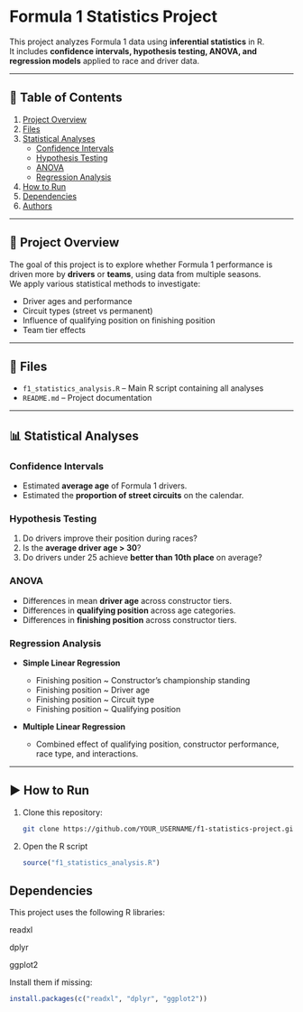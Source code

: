 # Formula 1 Statistics Project

This project analyzes Formula 1 data using **inferential statistics** in R.  
It includes **confidence intervals, hypothesis testing, ANOVA, and regression models** applied to race and driver data.

---

## 📑 Table of Contents
1. [Project Overview](#project-overview)  
2. [Files](#files)  
3. [Statistical Analyses](#statistical-analyses)  
   - [Confidence Intervals](#confidence-intervals)  
   - [Hypothesis Testing](#hypothesis-testing)  
   - [ANOVA](#anova)  
   - [Regression Analysis](#regression-analysis)  
4. [How to Run](#how-to-run)  
5. [Dependencies](#dependencies)  
6. [Authors](#authors)

---

## 🔎 Project Overview
The goal of this project is to explore whether Formula 1 performance is driven more by **drivers** or **teams**, using data from multiple seasons.  
We apply various statistical methods to investigate:
- Driver ages and performance  
- Circuit types (street vs permanent)  
- Influence of qualifying position on finishing position  
- Team tier effects  

---

## 📂 Files
- `f1_statistics_analysis.R` – Main R script containing all analyses   
- `README.md` – Project documentation  

---

## 📊 Statistical Analyses

### Confidence Intervals
- Estimated **average age** of Formula 1 drivers.  
- Estimated the **proportion of street circuits** on the calendar.  

### Hypothesis Testing
1. Do drivers improve their position during races?  
2. Is the **average driver age > 30**?  
3. Do drivers under 25 achieve **better than 10th place** on average?  

### ANOVA
- Differences in mean **driver age** across constructor tiers.  
- Differences in **qualifying position** across age categories.  
- Differences in **finishing position** across constructor tiers.  

### Regression Analysis
- **Simple Linear Regression**  
  - Finishing position ~ Constructor’s championship standing  
  - Finishing position ~ Driver age  
  - Finishing position ~ Circuit type  
  - Finishing position ~ Qualifying position  

- **Multiple Linear Regression**  
  - Combined effect of qualifying position, constructor performance, race type, and interactions.  

---

## ▶️ How to Run
1. Clone this repository:
   ```bash
   git clone https://github.com/YOUR_USERNAME/f1-statistics-project.git
2. Open the R script
   ```R
   source("f1_statistics_analysis.R")
## Dependencies

This project uses the following R libraries:

readxl

dplyr

ggplot2

Install them if missing:

```R
install.packages(c("readxl", "dplyr", "ggplot2"))

